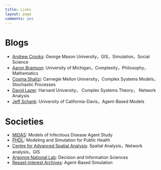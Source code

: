 ```yaml
---
title: Links
layout: page
comments: yes
---
```


# Blogs

- [Andrew Crooks](http://gisagents.blogspot.com/): George Mason University，GIS，Simulation，Social Science
- [Aaron Bramson](http://bramson.net/): University of Michigan，Complexity，Philosophy，Mathematics
- [Cosma Shalizi](http://masi.cscs.lsa.umich.edu/~crshalizi/): Carnegie Mellon University，Complex Systems Models，Stochastic Processes
- [David Lazer](http://blogs.iq.harvard.edu/netgov/): Harvard University， Complex Systems Theory， Network Analysis
- [Jeff Schank](http://www.agent-based-models.com/blog/): University of California-Davis，Agent-Based Models


# Societies

- [MIDAS](https://www.midas.pitt.edu/): Models of Infectious Disease Agent Study
- [PHDL](https://www.phdl.pitt.edu/): Modeling and Simulation for Public Health
- [Centre for Advanced Spatial Analysis](http://www.bartlett.ucl.ac.uk/casa/): Spatial Analysis，Network analysis，GIS
- [Argonne National Lab](http://www.dis.anl.gov/index.html): Decision and Information Sciences
- [Repast-interest Archives](http://sourceforge.net/mailarchive/forum.php?forum_name=repast-interest): Agent-Based Simulation



